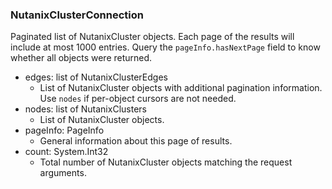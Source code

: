 ### NutanixClusterConnection
Paginated list of NutanixCluster objects. Each page of the results will include at most 1000 entries. Query the `pageInfo.hasNextPage` field to know whether all objects were returned.

- edges: list of NutanixClusterEdges
  - List of NutanixCluster objects with additional pagination information. Use `nodes` if per-object cursors are not needed.
- nodes: list of NutanixClusters
  - List of NutanixCluster objects.
- pageInfo: PageInfo
  - General information about this page of results.
- count: System.Int32
  - Total number of NutanixCluster objects matching the request arguments.
